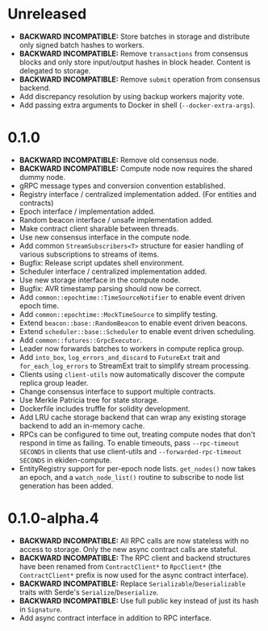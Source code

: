 # Unreleased

* **BACKWARD INCOMPATIBLE:** Store batches in storage and distribute only signed batch
  hashes to workers.
* **BACKWARD INCOMPATIBLE:** Remove `transactions` from consensus blocks and only store
  input/output hashes in block header. Content is delegated to storage.
* **BACKWARD INCOMPATIBLE:** Remove `submit` operation from consensus backend.
* Add discrepancy resolution by using backup workers majority vote.
* Add passing extra arguments to Docker in shell (`--docker-extra-args`).

# 0.1.0

* **BACKWARD INCOMPATIBLE:** Remove old consensus node.
* **BACKWARD INCOMPATIBLE:** Compute node now requires the shared dummy node.
* gRPC message types and conversion convention established.
* Registry interface / centralized implementation added. (For entities and contracts)
* Epoch interface / implementation added.
* Random beacon interface / unsafe implementation added.
* Make contract client sharable between threads.
* Use new consensus interface in the compute node.
* Add common `StreamSubscribers<T>` structure for easier handling of various subscriptions
  to streams of items.
* Bugfix: Release script updates shell environment.
* Scheduler interface / centralized implementation added.
* Use new storage interface in the compute node.
* Bugfix: AVR timestamp parsing should now be correct.
* Add `common::epochtime::TimeSourceNotifier` to enable event driven epoch time.
* Add `common::epochtime::MockTimeSource` to simplify testing.
* Extend `beacon::base::RandomBeacon` to enable event driven beacons.
* Extend `scheduler::base::Scheduler` to enable event driven scheduling.
* Add `common::futures::GrpcExecutor`.
* Leader now forwards batches to workers in compute replica group.
* Add `into_box`, `log_errors_and_discard` to `FutureExt` trait and `for_each_log_errors`
  to StreamExt trait to simplify stream processing.
* Clients using `client-utils` now automatically discover the compute replica group leader.
* Change consensus interface to support multiple contracts.
* Use Merkle Patricia tree for state storage.
* Dockerfile includes truffle for solidity development.
* Add LRU cache storage backend that can wrap any existing storage backend to add an
  in-memory cache.
* RPCs can be configured to time out, treating compute nodes that
  don't respond in time as failing. To enable timeouts, pass
  `--rpc-timeout SECONDS` in clients that use client-utils and
  `--forwarded-rpc-timeout SECONDS` in ekiden-compute.
* EntityRegistry support for per-epoch node lists.  `get_nodes()` now takes an
  epoch, and a `watch_node_list()` routine to subscribe to node list generation
  has been added.

# 0.1.0-alpha.4

* **BACKWARD INCOMPATIBLE:** All RPC calls are now stateless with no access to storage. Only
  the new async contract calls are stateful.
* **BACKWARD INCOMPATIBLE:** The RPC client and backend structures have been renamed from
  `ContractClient*` to `RpcClient*` (the `ContractClient*` prefix is now used for the async
  contract interface).
* **BACKWARD INCOMPATIBLE:** Replace `Serializable`/`Deserializable` traits with Serde's
  `Serialize`/`Deserialize`.
* **BACKWARD INCOMPATIBLE:** Use full public key instead of just its hash in `Signature`.
* Add async contract interface in addition to RPC interface.
